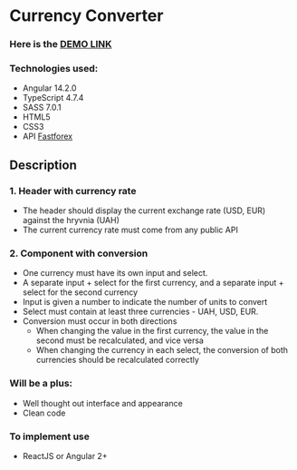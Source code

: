 # Currency Converter

### Here is the [DEMO LINK](https://vsupruniuk.github.io/currency-converter/)

### Technologies used:
- Angular 14.2.0
- TypeScript 4.7.4
- SASS 7.0.1
- HTML5
- CSS3
- API [Fastforex](https://www.fastforex.io/)

## Description
### 1. **Header with currency rate**
   - The header should display the current exchange rate (USD, EUR) against the hryvnia (UAH)
   - The current currency rate must come from any public API
   
### 2. **Component with conversion**
   - One currency must have its own input and select.
   - A separate input + select for the first currency, and a separate input + select for the second currency
   - Input is given a number to indicate the number of units to convert
   - Select must contain at least three currencies - UAH, USD, EUR.
   - Conversion must occur in both directions
     - When changing the value in the first currency, the value in the second must be recalculated, and vice versa
     - When changing the currency in each select, the conversion of both currencies should be recalculated correctly
     
### Will be a plus:
   - Well thought out interface and appearance
   - Clean code

### To implement use
   - ReactJS or Angular 2+
